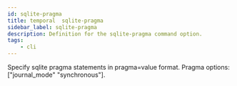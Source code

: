 ```yaml
---
id: sqlite-pragma
title: temporal  sqlite-pragma
sidebar_label: sqlite-pragma
description: Definition for the sqlite-pragma command option.
tags:
	- cli
---
```


 Specify sqlite pragma statements in pragma=value format. Pragma options: ["journal_mode" "synchronous"].
